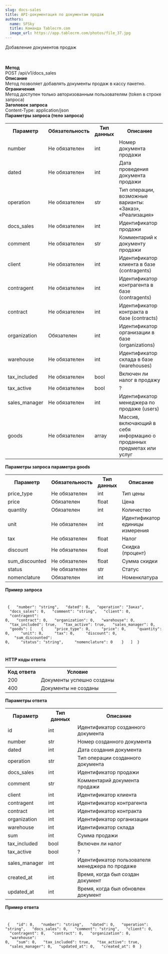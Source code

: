```yaml
---
slug: docs-sales
title: API-документация по документам продаж
authors:
  name: SFSky
  title: Команда Tablecrm.com
  image_url: https://app.tablecrm.com/photos/file_37.jpg
---
```


<font size={7}>Добавление документов продаж</font><br/><br/><br/>

<b>Метод</b><br/>
POST /api/v1/docs_sales<br/>
<b>Описание</b><br/>
Метод позволяет добавлять документы продаж в кассу пакетно.<br/>
<b>Ограничения</b><br/>
Метод доступен только авторизованным пользователям (token в строке запроса)<br/>
<b>Заголовок запроса</b><br/>
Content-Type: application/json<br/>
<b>Параметры запроса (тело запроса)</b><br/>
 <table>
  <tr>
    <th>Параметр</th>
    <th>Обязательность</th>
    <th>Тип данных</th>
    <th>Описание</th>
  </tr>
  <tr>
    <td>number</td>
    <td>Не обязателен</td>
    <td>int</td>
    <td>Номер документа продажи</td>
  </tr>
  <tr>
    <td>dated</td>
    <td>Не обязателен</td>
    <td>int</td>
    <td>Дата проведения документа продажи</td>
  </tr>
  <tr>
    <td>operation</td>
    <td>Не обязателен</td>
    <td>str</td>
    <td>Тип операции, возможные варианты: «Заказ», «Реализация»</td>
  </tr>
  <tr>
    <td>docs_sales</td>
    <td>Не обязателен</td>
    <td>int</td>
    <td>Идентификатор продажи</td>
  </tr>
  <tr>
    <td>comment</td>
    <td>Не обязателен</td>
    <td>str</td>
    <td>Комментарий к документу продажи</td>
  </tr>
  <tr>
    <td>client</td>
    <td>Не обязателен</td>
    <td>int</td>
    <td>Идентификатор клиента в базе (contragents)</td>
  </tr>
  <tr>
    <td>contragent</td>
    <td>Не обязателен</td>
    <td>int</td>
    <td>Идентификатор контрагента в базе (contragents)</td>
  </tr>
  <tr>
    <td>contract</td>
    <td>Не обязателен</td>
    <td>int</td>
    <td>Идентификатор контракта в базе (contracts)</td>
  </tr>
  <tr>
    <td>organization</td>
    <td>Обязателен</td>
    <td>int</td>
    <td>Идентификатор организации в базе (organizations)</td>
  </tr>
  <tr>
    <td>warehouse</td>
    <td>Не обязателен</td>
    <td>int</td>
    <td>Идентификатор склада в базе (warehouses)</td>
  </tr>
  <tr>
    <td>tax_included</td>
    <td>Не обязателен</td>
    <td>bool</td>
    <td>Включен ли налог в продажу</td>
  </tr>
  <tr>
    <td>tax_active</td>
    <td>Не обязателен</td>
    <td>bool</td>
    <td>?</td>
  </tr>
  <tr>
    <td>sales_manager</td>
    <td>Не обязателен</td>
    <td>int</td>
    <td>Идентификатор менеджера по продаже (users)</td>
  </tr>
  <tr>
    <td>goods</td>
    <td>Не обязателен</td>
    <td>array</td>
    <td>Массив, включающий в себя информацию о проданных предметах или услуг</td>
  </tr>
</table>
<b>Параметры запроса параметра goods</b><br/>
<table>
  <tr>
    <th>Параметр</th>
    <th>Обязательность</th>
    <th>Тип данных</th>
    <th>Описание</th>
  </tr>
  <tr>
    <td>price_type</td>
    <td>Не обязателен</td>
    <td>int</td>
    <td>Тип цены</td>
  </tr>
  <tr>
    <td>price</td>
    <td>Обязателен</td>
    <td>float</td>
    <td>Цена</td>
  </tr>
  <tr>
    <td>quantity</td>
    <td>Обязателен</td>
    <td>int</td>
    <td>Количество</td>
  </tr>
  <tr>
    <td>unit</td>
    <td>Не обязателен</td>
    <td>int</td>
    <td>Идентификатор единицы измерения</td>
  </tr>
  <tr>
    <td>tax</td>
    <td>Не обязателен</td>
    <td>float</td>
    <td>Налог</td>
  </tr>
  <tr>
    <td>discount</td>
    <td>Не обязателен</td>
    <td>float</td>
    <td>Скидка (процент)</td>
  </tr>
  <tr>
    <td>sum_discounted</td>
    <td>Не обязателен</td>
    <td>float</td>
    <td>Сумма скидки</td>
  </tr>
  <tr>
    <td>status</td>
    <td>Не обязателен</td>
    <td>str</td>
    <td>Статус</td>
  </tr>
  <tr>
    <td>nomenclature</td>
    <td>Обязателен</td>
    <td>int</td>
    <td>Номенклатура</td>
  </tr>
</table>
<b>Пример запроса</b><br/>


<code>

&emsp;{
&emsp;&emsp;"number": "string",
&emsp;&emsp;"dated": 0,
&emsp;&emsp;"operation": "Заказ",
&emsp;&emsp;"docs_sales": 0,
&emsp;&emsp;"comment": "string",
&emsp;&emsp;"client": 0,
&emsp;&emsp;"contragent": 0,
&emsp;&emsp;"contract": 0,
&emsp;&emsp;"organization": 0,
&emsp;&emsp;"warehouse": 0,
&emsp;&emsp;"tax_included": true,
&emsp;&emsp;"tax_active": true,
&emsp;&emsp;"sales_manager": 0,
&emsp;&emsp;"goods": [
&emsp;&emsp;&emsp;{
&emsp;&emsp;&emsp;&emsp;"price_type": 0,
&emsp;&emsp;&emsp;&emsp;"price": 0,
&emsp;&emsp;&emsp;&emsp;"quantity": 0,
&emsp;&emsp;&emsp;&emsp;"unit": 0,
&emsp;&emsp;&emsp;&emsp;"tax": 0,
&emsp;&emsp;&emsp;&emsp;"discount": 0,
&emsp;&emsp;&emsp;&emsp;"sum_discounted": 0,
&emsp;&emsp;&emsp;&emsp;"status": "string",
&emsp;&emsp;&emsp;&emsp;"nomenclature": 0
&emsp;&emsp;&emsp;}
&emsp;&emsp;]
&emsp;}

</code>

<b>HTTP коды ответа</b><br/>
<table>
  <tr>
    <th>Код ответа</th>
    <th>Условие</th>
  </tr>
  <tr>
    <td>200</td>
    <td>Документы успешно созданы</td>
  </tr>
  <tr>
    <td>400</td>
    <td>Документы не созданы</td>
  </tr>
</table>


<b>Параметры ответа</b><br/>
<table>
  <tr>
    <th>Параметр</th>
    <th>Тип данных</th>
    <th>Описание</th>
  </tr>
  <tr>
    <td>id</td>
    <td>int</td>
    <td>Идентификатор созданного документа</td>
  </tr>
  <tr>
    <td>number</td>
    <td>str</td>
    <td>Номер созданного документа</td>
  </tr>
  <tr>
    <td>dated</td>
    <td>int</td>
    <td>Дата создания документа</td>
  </tr>
  <tr>
    <td>operation</td>
    <td>str</td>
    <td>Тип операции созданного документа</td>
  </tr>
  <tr>
    <td>docs_sales</td>
    <td>int</td>
    <td>Идентификатор продажи</td>
  </tr>
  <tr>
    <td>comment</td>
    <td>str</td>
    <td>Комментарий документа продажи</td>
  </tr>
  <tr>
    <td>client</td>
    <td>int</td>
    <td>Идентификатор клиента</td>
  </tr>
  <tr>
    <td>contragent</td>
    <td>int</td>
    <td>Идентификатор контрагента</td>
  </tr>
  <tr>
    <td>contract</td>
    <td>int</td>
    <td>Идентификатор контракта</td>
  </tr>
  <tr>
    <td>organization</td>
    <td>int</td>
    <td>Идентификатор организации</td>
  </tr>
  <tr>
    <td>warehouse</td>
    <td>int</td>
    <td>Идентификатор склада</td>
  </tr>
  <tr>
    <td>sum</td>
    <td>int</td>
    <td>Сумма продажи</td>
  </tr>
  <tr>
    <td>tax_included</td>
    <td>bool</td>
    <td>Включен ли налог</td>
  </tr>
  <tr>
    <td>tax_active</td>
    <td>bool</td>
    <td>?</td>
  </tr>
  <tr>
    <td>sales_manager</td>
    <td>int</td>
    <td>Идентификатор пользователя менеджера по продаже</td>
  </tr>
  <tr>
    <td>created_at</td>
    <td>int</td>
    <td>Время, когда был создан документ</td>
  </tr>
  <tr>
    <td>updated_at</td>
    <td>int</td>
    <td>Время, когда был обновлен документ</td>
  </tr>
</table>
<b>Пример ответа</b><br/>
<code>

&emsp;{
&emsp;&emsp;"id": 0,
&emsp;&emsp;"number": "string",
&emsp;&emsp;"dated": 0,
&emsp;&emsp;"operation": "string",
&emsp;&emsp;"docs_sales": 0,
&emsp;&emsp;"comment": "string",
&emsp;&emsp;"client": 0,
&emsp;&emsp;"contragent": 0,
&emsp;&emsp;"contract": 0,
&emsp;&emsp;"organization": 0,
&emsp;&emsp;"warehouse": 0,
&emsp;&emsp;"sum": 0,
&emsp;&emsp;"tax_included": true,
&emsp;&emsp;"tax_active": true,
&emsp;&emsp;"sales_manager": 0,
&emsp;&emsp;"updated_at": 0,
&emsp;&emsp;"created_at": 0
&emsp;}

</code>


